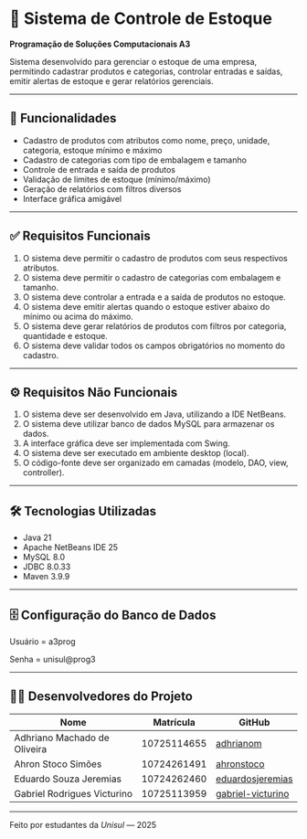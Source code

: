 # 🧾 Sistema de Controle de Estoque
<strong>Programação de Soluções Computacionais A3</strong>


Sistema desenvolvido para gerenciar o estoque de uma empresa, permitindo cadastrar produtos e categorias, controlar entradas e saídas, emitir alertas de estoque e gerar relatórios gerenciais.

---

## 🚀 Funcionalidades

- Cadastro de produtos com atributos como nome, preço, unidade, categoria, estoque mínimo e máximo  
- Cadastro de categorias com tipo de embalagem e tamanho  
- Controle de entrada e saída de produtos  
- Validação de limites de estoque (mínimo/máximo)  
- Geração de relatórios com filtros diversos  
- Interface gráfica amigável  

---

## ✅ Requisitos Funcionais

1. O sistema deve permitir o cadastro de produtos com seus respectivos atributos.  
2. O sistema deve permitir o cadastro de categorias com embalagem e tamanho.  
3. O sistema deve controlar a entrada e a saída de produtos no estoque.  
4. O sistema deve emitir alertas quando o estoque estiver abaixo do mínimo ou acima do máximo.  
5. O sistema deve gerar relatórios de produtos com filtros por categoria, quantidade e estoque.  
6. O sistema deve validar todos os campos obrigatórios no momento do cadastro.

---

## ⚙ Requisitos Não Funcionais

1. O sistema deve ser desenvolvido em Java, utilizando a IDE NetBeans.  
2. O sistema deve utilizar banco de dados MySQL para armazenar os dados.  
3. A interface gráfica deve ser implementada com Swing.  
4. O sistema deve ser executado em ambiente desktop (local).  
5. O código-fonte deve ser organizado em camadas (modelo, DAO, view, controller).

---

## 🛠 Tecnologias Utilizadas

- Java 21  
- Apache NetBeans IDE 25  
- MySQL 8.0
- JDBC 8.0.33
- Maven 3.9.9 

---

## 🗄 Configuração do Banco de Dados

Usuário = a3prog 

Senha = unisul@prog3

---

## 👨‍💻 Desenvolvedores do Projeto

| Nome                          | Matrícula      | GitHub                     |
|-------------------------------|----------------|----------------------------|
| Adhriano Machado de Oliveira | 10725114655    | [adhrianom](https://github.com/adhrianom) |
| Ahron Stoco Simões           | 10724261491    | [ahronstoco](https://github.com/ahronstoco) |
| Eduardo Souza Jeremias       | 10724262460    | [eduardosjeremias](https://github.com/eduardosjeremias) |
| Gabriel Rodrigues Victurino  | 10725113959    | [gabriel-victurino](https://github.com/gabriel-victurino) |

---

Feito por estudantes da *Unisul* — 2025

